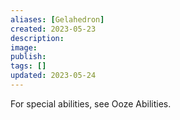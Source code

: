 ```yaml
---
aliases: [Gelahedron]
created: 2023-05-23
description: 
image: 
publish: 
tags: []
updated: 2023-05-24
---
```


For special abilities, see Ooze Abilities.
